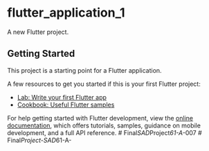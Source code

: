 # flutter_application_1

A new Flutter project.

## Getting Started

This project is a starting point for a Flutter application.

A few resources to get you started if this is your first Flutter project:

- [Lab: Write your first Flutter app](https://docs.flutter.dev/get-started/codelab)
- [Cookbook: Useful Flutter samples](https://docs.flutter.dev/cookbook)

For help getting started with Flutter development, view the
[online documentation](https://docs.flutter.dev/), which offers tutorials,
samples, guidance on mobile development, and a full API reference.
#   F i n a l _ S A D _ P r o j e c t _ 6 1 - A - _ 0 0 7  
 #   F i n a l _ P r o j e c t - S A D _ 6 1 - A -  
 